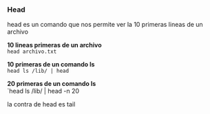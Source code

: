 ### Head
head es un comando que nos permite ver la 10 primeras lineas de un archivo

**10 lineas primeras de un archivo**    
`head archivo.txt`

**10 primeras de un comando ls**   
`head ls /lib/ | head`


**20 primeras de un comando ls**   
`head ls /lib/ | head -n 20

la contra de head es tail
